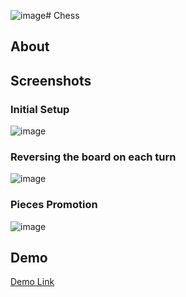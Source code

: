 ![image](https://github.com/user-attachments/assets/5bfd851c-e290-4b58-ad93-f64f1f121723)# Chess
## About

## Screenshots
### Initial Setup
![image](https://github.com/user-attachments/assets/07e6c963-df4c-4e8e-9005-0d9119f5cb81)

### Reversing the board on each turn
![image](https://github.com/user-attachments/assets/eff9b2f5-3b07-4392-946b-b99fa159cec6)

### Pieces Promotion
![image](https://github.com/user-attachments/assets/074cad7e-3be0-4f41-a1f0-efe6acc492d8)


## Demo
[Demo Link](https://drive.google.com/file/d/18KJpia0zjZVwA6tPrwir1D8KDH2K3oi2/view?usp=sharing)

